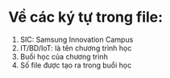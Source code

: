 # Về các ký tự trong file:
1. SIC: Samsung Innovation Campus
2. IT/BD/IoT: là tên chương trình học
3. Buổi học của chương trình
4. Số file được tạo ra trong buổi học